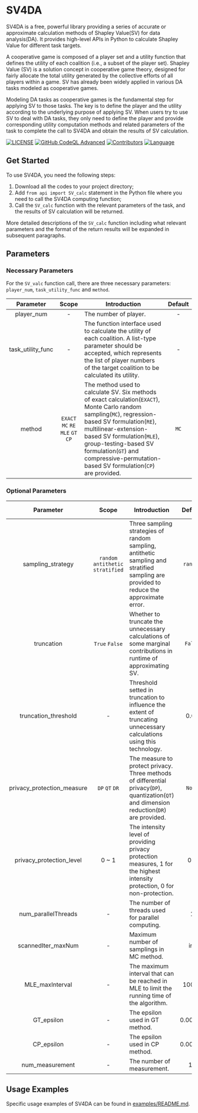 # SV4DA

SV4DA is a free, powerful library providing a series of accurate or approximate calculation methods of Shapley Value(SV) for data analysis(DA). It provides high-level APIs in Python to calculate Shapley Value for different task targets.

A cooperative game is composed of a player set and a utility function that defines the utility of each coalition (i.e., a subset of the player set). Shapley Value (SV) is a solution concept in cooperative game theory, designed for fairly allocate the total utility generated by the collective efforts of all players within a game. SV has already been widely applied in various DA tasks modeled as cooperative games.

Modeling DA tasks as cooperative games is the fundamental step for applying SV to those tasks. The key is to define the player and the utility according to the underlying purpose of applying SV. When users try to use SV to deal with DA tasks, they only need to define the player and provide corresponding utility computation methods and related parameters of the task to complete the call to SV4DA and obtain the results of SV calculation.

[![LICENSE](https://img.shields.io/badge/License-Apache%202.0-green.svg)](https://github.com/apecloud/foxlake/blob/main/LICENSE) [![GitHub CodeQL Advanced](https://github.com/DDDDDstar/SV4DA/actions/workflows/codeql.yml/badge.svg)](https://github.com/DDDDDstar/SV4DA/actions/workflows/codeql.yml) [![Contributors](https://img.shields.io/github/contributors/DDDDDstar/SV4DA?color=3ba272)](https://github.com/DDDDDstar/SV4DA/graphs/contributors) [![Language](https://img.shields.io/badge/Language-Python-blue.svg)](https://www.python.org/)

## Get Started

To use SV4DA, you need the following steps:

1. Download all the codes to your project directory;
2. Add `from api import SV_calc` statement in the Python file where you need to call the SV4DA computing function;
3. Call the `SV_calc` function with the relevant parameters of the task, and the results of SV calculation will be returned.

More detailed descriptions of the `SV_calc` function including what relevant parameters and the format of the return results will be expanded in subsequent paragraphs.

## Parameters

### Necessary Parameters

For the `SV_valc` function call, there are three necessary parameters: `player_num`, `task_utility_func` and `method`.

|    Parameter    |         Scope          | Introduction                                                 | Default |
| :-------------: | :-------------------------------: | ------------------------------------------------------------ | :-----: |
|   player_num    |                 -                 | The number of player.                                        |    -    |
| task_utility_func |                 -                 | The function interface used to calculate the utility of each coalition. A list-type parameter should be accepted, which represents the list of player numbers of the target coalition to be calculated its utility. |    -    |
|     method      | `EXACT` `MC` `RE` `MLE` `GT` `CP` | The method used to calculate SV. Six methods of exact calculation(`EXACT`), Monte Carlo random sampling(`MC`), regression-based SV formulation(`RE`), multilinear-extension-based SV formulation(`MLE`), group-testing-based SV formulation(`GT`) and compressive-permutation-based SV formulation(`CP`) are provided. |  `MC`   |

### Optional Parameters

| Parameter |          Scope          | Introduction                                                 | Default | Applicable Methods |
| :------: | :------: | -------- | :------: | :------: |
|     sampling_strategy      | `random` `antithetic` `stratified` | Three sampling strategies of random sampling, antithetic sampling and stratified sampling are provided to reduce the approximate error. | `random` | `MC` `RE` `MLE` `GT` `CP` |
| truncation | `True` `False` | Whether to truncate the unnecessary calculations of some marginal contributions in runtime of approximating SV. | `False` | `MC` `RE` `MLE` `CP` |
| truncation_threshold | - | Threshold setted in truncation to influence the extent of truncating unnecessary calculations using this technology. | 0.01 | `MC` `RE` `MLE` `CP` |
| privacy_protection_measure | `DP` `QT` `DR` | The measure to protect privacy. Three methods of differential privacy(`DP`), quantization(`QT`) and dimension reduction(`DR`) are provided. | `None` | `exact` `MC` `RE` `MLE` `GT` `CP` |
| privacy_protection_level | 0 ~ 1 | The intensity level of providing privacy protection measures, 1 for the highest intensity protection, 0 for non-protection. | 0.0 | `exact` `MC` `RE` `MLE` `GT` `CP` |
| num_parallelThreads | - | The number of threads used for parallel computing. | 1 | `MC` `MLE` `CP` `RE` |
| scannedIter_maxNum | - | Maximum number of samplings in MC method. | inf | `MC` |
| MLE_maxInterval | - | The maximum interval that can be reached in MLE to limit the running time of the algorithm. | 10000 | `MLE` |
| GT_epsilon | - | The epsilon used in GT method. | 0.00001 | `GT` |
| CP_epsilon | - | The epsilon used in CP method. | 0.00001 | `CP` |
| num_measurement | - | The number of measurement. | 10 | `CP` |

## Usage Examples

Specific usage examples of SV4DA can be found in [examples/README.md](./examples/README.md).